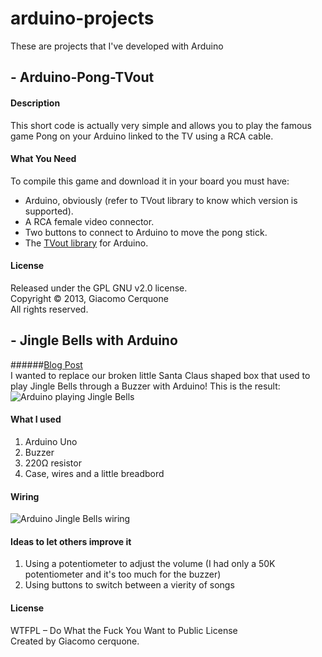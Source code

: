 # arduino-projects
These are projects that I've developed with Arduino

## - Arduino-Pong-TVout

#### Description

This short code is actually very simple and allows you to play the famous game Pong on your Arduino linked to the TV using a RCA cable.

#### What You Need

To compile this game and download it in your board you must have:
* Arduino, obviously (refer to TVout library to know which version is supported).
* A RCA female video connector.
* Two buttons to connect to Arduino to move the pong stick.
* The [TVout library](https://code.google.com/p/arduino-tvout/) for Arduino.

#### License

Released under the GPL GNU v2.0 license.<br />
Copyright © 2013, Giacomo Cerquone<br />
All rights reserved.

## - Jingle Bells with Arduino
######[Blog Post](http://blog.giacomocerquone.com/jingle-bell-with-an-arduino-and-a-buzzer/)<br/>
I wanted to replace our broken little Santa Claus shaped box that used to play Jingle Bells through a Buzzer with Arduino! This is the result:
![Arduino playing Jingle Bells](http://blog.giacomocerquone.com/wp-content/uploads/2015/12/arduino-jingle-bell-completed.jpg?4560df)

#### What I used
1. Arduino Uno
2. Buzzer
3. 220Ω resistor
4. Case, wires and a little breadbord

#### Wiring
![Arduino Jingle Bells wiring](http://blog.giacomocerquone.com/wp-content/uploads/2015/12/Arduino-Jingle-Bell-wiring.jpg?4560df)

#### Ideas to let others improve it
1. Using a potentiometer to adjust the volume (I had only a 50K potentiometer and it's too much for the buzzer)
2. Using buttons to switch between a vierity of songs

#### License
WTFPL – Do What the Fuck You Want to Public License<br/>
Created by Giacomo cerquone.
